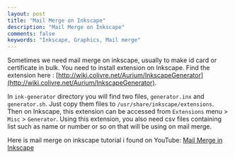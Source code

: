 ```yaml
---
layout: post
title: "Mail Merge on Inkscape"
description: "Mail Merge on Inkscape"
comments: false
keywords: "Inkscape, Graphics, Mail merge"
---
```


Sometimes we need mail merge on inkscape, usually to make id card or certificate in bulk. You need to install extension on Inkscape. Find the extension here : [http://wiki.colivre.net/Aurium/InkscapeGenerator](http://wiki.colivre.net/Aurium/InkscapeGenerator).

In `ink-generator` directory you will find two files, `generator.inx` and `generator.sh`. Just copy them files to `/usr/share/inkscape/extensions`. Then on Inkscape, this extension can be accessed from `Extensions` menu > `Misc` > `Generator`. Using this extension, you also need csv files containing list such as name or number or so on that will be using on mail merge.

Here is mail merge on inkscape tutorial i found on YouTube: [Mail Merge in Inkscape](https://www.youtube.com/watch?v=gFKYOs3iKjE)
